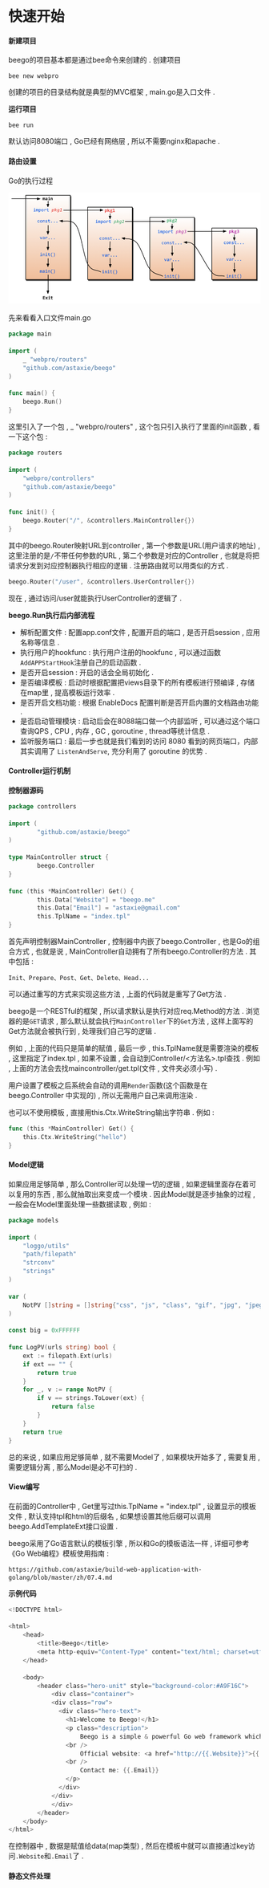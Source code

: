 # 快速开始

#### 新建项目

beego的项目基本都是通过bee命令来创建的 . 创建项目

```
bee new webpro
```

创建的项目的目录结构就是典型的MVC框架 , main.go是入口文件 .

**运行项目**

```
bee run
```

默认访问8080端口 , Go已经有网络层 , 所以不需要nginx和apache .

#### 路由设置

Go的执行过程

![](/assets/gozhixingguocheng.png)

先来看看入口文件main.go

```go
package main

import (
    _ "webpro/routers"
    "github.com/astaxie/beego"
)

func main() {
    beego.Run()
}
```

这里引入了一个包 , \_ "webpro/routers" , 这个包只引入执行了里面的init函数 , 看一下这个包 :

```go
package routers

import (
    "webpro/controllers"
    "github.com/astaxie/beego"
)

func init() {
    beego.Router("/", &controllers.MainController{})
}
```

其中的beego.Router映射URL到controller , 第一个参数是URL\(用户请求的地址\) , 这里注册的是`/`不带任何参数的URL , 第二个参数是对应的Controller , 也就是将把请求分发到对应控制器执行相应的逻辑 . 注册路由就可以用类似的方式 .

```go
beego.Router("/user", &controllers.UserController{})
```

现在 , 通过访问/user就能执行UserController的逻辑了 .

**beego.Run执行后内部流程**

* 解析配置文件 : 配置app.conf文件 , 配置开启的端口 , 是否开启session , 应用名称等信息 . 
* 执行用户的hookfunc : 执行用户注册的hookfunc , 可以通过函数`AddAPPStartHook`注册自己的启动函数 . 
* 是否开启session : 开启的话会全局初始化 . 
* 是否编译模板 : 启动时根据配置把views目录下的所有模板进行预编译 , 存储在map里 , 提高模板运行效率 . 
* 是否开启文档功能 : 根据 EnableDocs 配置判断是否开启内置的文档路由功能 . 
* 是否启动管理模块 : 启动后会在8088端口做一个内部监听 , 可以通过这个端口查询QPS , CPU , 内存 , GC , goroutine , thread等统计信息 . 
* 监听服务端口 : 最后一步也就是我们看到的访问 8080 看到的网页端口，内部其实调用了
  `ListenAndServe`, 充分利用了 goroutine 的优势 . 

#### Controller运行机制

**控制器源码**

```go
package controllers

import (
        "github.com/astaxie/beego"
)

type MainController struct {
        beego.Controller
}

func (this *MainController) Get() {
        this.Data["Website"] = "beego.me"
        this.Data["Email"] = "astaxie@gmail.com"
        this.TplName = "index.tpl"
}
```

首先声明控制器MainController , 控制器中内嵌了beego.Controller , 也是Go的组合方式 , 也就是说 , MainController自动拥有了所有beego.Controller的方法 . 其中包括 :

```
Init、Prepare、Post、Get、Delete、Head...
```

可以通过重写的方式来实现这些方法 , 上面的代码就是重写了Get方法 .

beego是一个RESTful的框架 , 所以请求默认是执行对应req.Method的方法 . 浏览器的是`GET`请求 , 那么默认就会执行`MainController`下的`Get`方法 , 这样上面写的Get方法就会被执行到 , 处理我们自己写的逻辑 .

例如 , 上面的代码只是简单的赋值 , 最后一步 , this.TplName就是需要渲染的模板 , 这里指定了index.tpl , 如果不设置 , 会自动到Controller/&lt;方法名&gt;.tpl查找 . 例如 , 上面的方法会去找maincontroller/get.tpl\(文件 , 文件夹必须小写\) .

用户设置了模板之后系统会自动的调用`Render`函数\(这个函数是在 beego.Controller 中实现的\) , 所以无需用户自己来调用渲染 .

也可以不使用模板 , 直接用this.Ctx.WriteString输出字符串 . 例如 :

```go
func (this *MainController) Get() {
    this.Ctx.WriteString("hello")
}
```

#### Model逻辑

如果应用足够简单 , 那么Controller可以处理一切的逻辑 , 如果逻辑里面存在着可以复用的东西 , 那么就抽取出来变成一个模块 . 因此Model就是逐步抽象的过程 , 一般会在Model里面处理一些数据读取 , 例如 :

```go
package models

import (
    "loggo/utils"
    "path/filepath"
    "strconv"
    "strings"
)

var (
    NotPV []string = []string{"css", "js", "class", "gif", "jpg", "jpeg", "png", "bmp", "ico", "rss", "xml", "swf"}
)

const big = 0xFFFFFF

func LogPV(urls string) bool {
    ext := filepath.Ext(urls)
    if ext == "" {
        return true
    }
    for _, v := range NotPV {
        if v == strings.ToLower(ext) {
            return false
        }
    }
    return true
}
```

总的来说 , 如果应用足够简单 , 就不需要Model了 , 如果模块开始多了 , 需要复用 , 需要逻辑分离 , 那么Model是必不可扫的 .

#### View编写

在前面的Controller中 , Get里写过this.TplName = "index.tpl" , 设置显示的模板文件 , 默认支持tpl和html的后缀名 , 如果想设置其他后缀可以调用beego.AddTemplateExt接口设置 .

beego采用了Go语言默认的模板引擎 , 所以和Go的模板语法一样 , 详细可参考《Go Web编程》模板使用指南 :

```
https://github.com/astaxie/build-web-application-with-golang/blob/master/zh/07.4.md
```

**示例代码**

```go
<!DOCTYPE html>

<html>
    <head>
        <title>Beego</title>
        <meta http-equiv="Content-Type" content="text/html; charset=utf-8">
    </head>

    <body>
        <header class="hero-unit" style="background-color:#A9F16C">
            <div class="container">
            <div class="row">
              <div class="hero-text">
                <h1>Welcome to Beego!</h1>
                <p class="description">
                    Beego is a simple & powerful Go web framework which is inspired by tornado and sinatra.
                <br />
                    Official website: <a href="http://{{.Website}}">{{.Website}}</a>
                <br />
                    Contact me: {{.Email}}
                </p>
              </div>
            </div>
            </div>
        </header>
    </body>
</html>
```

在控制器中 , 数据是赋值给data\(map类型\) , 然后在模板中就可以直接通过key访问`.Website`和`.Email`了 . 

#### 静态文件处理



